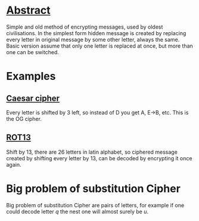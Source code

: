 # [Abstract](https://en.wikipedia.org/wiki/Substitution_cipher)

Simple and old method of encrypting messages, used by oldest civilisations. In the simplest form hidden message is
created by replacing every letter in original message by some other letter, always the same.  
Basic version assume that only one letter is replaced at once, but more than one can be switched.

# Examples

## [Caesar cipher](https://en.wikipedia.org/wiki/Caesar_cipher)

Every letter is shifted by 3 left, so instead of D you get A, E->B, etc. This is the OG cipher.

## [ROT13](https://en.wikipedia.org/wiki/Substitution_cipher)

Shift by 13, there are 26 letters in latin alphabet, so ciphered message created by shifting every letter by 13, can be
decoded by encrypting it once again.

# Big problem of substitution Cipher
Big problem of substitution Cipher are pairs of letters, for example if one could decode letter *q* the nest one will almost surely be *u*.
